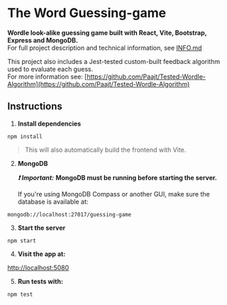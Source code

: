 # The Word Guessing-game

**Wordle look-alike guessing game built with React, Vite, Bootstrap, Express and MongoDB.**  
For full project description and technical information, see [INFO.md](./INFO.md)

This project also includes a Jest-tested custom-built feedback algorithm used to evaluate each guess.  
For more information see: [https://github.com/Paajt/Tested-Wordle-Algorithm](https://github.com/Paajt/Tested-Wordle-Algorithm)

## Instructions

1. **Install dependencies**

```
npm install
```

> This will also automatically build the frontend with Vite.

2. **MongoDB**

   **_❗_** **_Important:_** **MongoDB must be running before starting the server.**

   If you're using MongoDB Compass or another GUI, make sure the database is available at:

```
mongodb://localhost:27017/guessing-game
```

3. **Start the server**

```
npm start
```

4. **Visit the app at:**

[http://localhost:5080](http://localhost:5080)

5. **Run tests with:**

```
npm test
```
